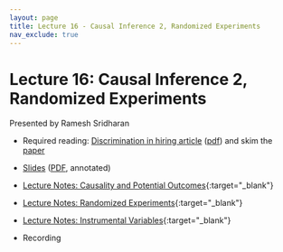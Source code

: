 ```yaml
---
layout: page
title: Lecture 16 - Causal Inference 2, Randomized Experiments
nav_exclude: true
---
```


# Lecture 16: Causal Inference 2, Randomized Experiments

Presented by Ramesh Sridharan

- Required reading:  [Discrimination in hiring article](https://www.nytimes.com/2021/07/29/business/economy/hiring-racial-discrimination.html) ([pdf](https://drive.google.com/file/d/1oocOtWYRsrFS_CEzeSm_t3mlBqdHKUmw/view?usp=sharing)) and skim the [paper](https://www.nber.org/papers/w29053)
- [Slides](https://docs.google.com/presentation/d/1oc-k_NyeLxCDuydx6_ttLKQon7yssXcuAkvfoDzL1HE/edit?usp=sharing) ([PDF](https://drive.google.com/file/d/1-nZCY_e_1Tf7Dgf-1h8Vz4v0ZAZNJwKP/view?usp=sharing), annotated)
- [Lecture Notes: Causality and Potential Outcomes](https://data102.datahub.berkeley.edu/hub/user-redirect/git-pull?repo=https%3A%2F%2Fgithub.com%2Fds-102%2Ffa23-materials&urlpath=tree%2Ffa23-materials%2Flecture%2Flecture16%2F01_association_correlation_causation.ipynb&branch=main){:target="_blank"}
- [Lecture Notes: Randomized Experiments](https://data102.datahub.berkeley.edu/hub/user-redirect/git-pull?repo=https%3A%2F%2Fgithub.com%2Fds-102%2Ffa23-materials&urlpath=tree%2Ffa23-materials%2Flecture%2Flecture16%2F04_randomized_experiments.ipynb&branch=main){:target="_blank"}
- [Lecture Notes: Instrumental Variables](https://data102.datahub.berkeley.edu/hub/user-redirect/git-pull?repo=https%3A%2F%2Fgithub.com%2Fds-102%2Ffa23-materials&urlpath=tree%2Ffa23-materials%2Flecture%2Flecture16%2F05_instrumental_variables.ipynb&branch=main){:target="_blank"}

- Recording
